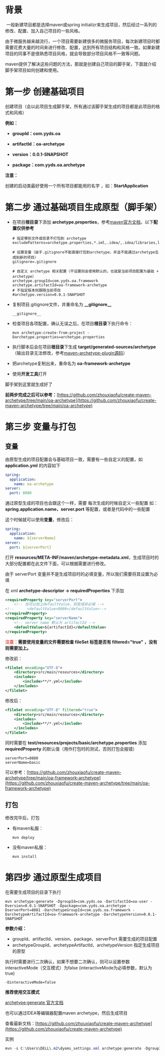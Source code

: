 # 背景

​		一般新建项目都是选择maven或spring initializr来生成项目，然后经过一系列的修改、配置、加入自己项目的一些风格。

​		由于微服务越来越流行，一个项目需要新建很多的微服务项目，每次新建项目时都需要花费大量的时间来进行修改、配置，达到所有项目结构和风格一致。如果新建项目的同事不是很熟悉项目风格，就会导致部分项目风格不一致等问题。

​		maven提供了解决这些问题的方法，那就是创建自己项目的脚手架，下面就介绍脚手架项目如何创建和使用。



# 第一步 创建基础项目

创建项目（会以此项目生成脚手架，所有通过该脚手架生成的项目都是此项目的格式和风格）

**例如：**

- **groupId：com.yyds.oa**

- **artifactId：oa-archetype** 

- **version：0.0.1-SNAPSHOT**
- **package：com.yyds.oa.archetype**



**注意：**

创建的启动类最好使用一个所有项目都能用的名字 ，如：**StartApplication**



# 第二步 通过基础项目生成原型（脚手架）

- 在项目**根目录**下添加 **archetype.properties**，参考[maven官方文档](https://maven.apache.org/archetype/maven-archetype-plugin/examples/create-with-property-file.html)，以下**配置仅供参考**

  ```properties
  # 指定哪些文件或目录不打包到 archetype
  excludePatterns=archetype.properties,*.iml,.idea/,.idea/libraries,logs/,build.sh
  
  # 设置变量（由于.gitignore不能直接打包到archetype，并且不能通过archetype生成到新的项目）
  gitignore=.gitignore
  
  # 自定义 archetype 相关配置（不设置则会使用默认的，也就是当前项目配置为基础 + archetype）
  archetype.groupId=com.yyds.oa.framework
  archetype.artifactId=oa-framework-archetype
  # 不指定版本则跟随当前项目
  #archetype.version=0.0.1-SNAPSHOT
  ```

- 复制项目.gitignore文件，并重命名为 **\_\_gitignore\_\_**

  ```shell
  __gitignore__
  ```

  

- 检查项目各项配置，确认无误之后，在项目**根目录**下执行命令：

  ```shell
  mvn archetype:create-from-project -Darchetype.properties=archetype.properties
  ```

- 执行脚本后会在项目**根目录**下生成 **target/generated-sources/archetype**（输出目录无法修改，参考[maven-archetype-plugin源码](https://github.com/apache/maven-archetype/blob/maven-archetype-2.4/maven-archetype-plugin/src/main/java/org/apache/maven/archetype/mojos/CreateArchetypeFromProjectMojo.java#L210-L211)）

- 把archetype复制出来，重命名为 **oa-framework-archetype**

- 使用**开发工具**打开

脚手架到这里就生成好了



**前两步完成之后可以参考：**[https://github.com/zhouxiaofu/create-maven-archetype/tree/main/oa-archetype](https://github.com/zhouxiaofu/create-maven-archetype/tree/main/oa-archetype)



# 第三步 变量与打包

## 变量

由原型生成的项目配置会与基础项目一致，需要有一些自定义的配置，如 **application.yml** 的内容如下

```yaml
spring:
  application:
    name: oa-archetype
server:
  port: 8080
```

通过原型生成的项目也会跟这个一样，需要 每次生成的时候自定义一些配置 如：**spring.application.name、server.port** 等配置，或者是代码中的一些配置

这个时候就可以使用**变量**，修改后：

```yaml
spring:
  application:
    name: ${serverName}
server:
  port: ${serverPort}
```



打开 **resources/META-INF/maven/archetype-metadata.xml**，生成项目时的大部分配置都在此文件下面，可以根据需要进行修改。

由于 serverPort 变量并不是生成项目时的必填变量，所以我们需要将其设置为必填

在 xml **archetype-descriptor -> requiredProperties** 下添加

```xml
<requiredProperty key="serverPort">
    <!-- 也可以加上defaultValue，则变成非必填 -->
<!--      <defaultValue>8080</defaultValue>-->
</requiredProperty>
<requiredProperty key="serverName">
    <!-- server name 默认为 artifactId -->
    <defaultValue>${artifactId}</defaultValue>
</requiredProperty>
```



**<font color="#e54d42">注意：</font>需要使用变量的文件需要检查 fileSet 标签是否有 filtered="true" ，没有则需要加上。**

修改前：

```xml
<fileSet encoding="UTF-8">
    <directory>src/main/resources</directory>
    <includes>
        <include>**/*.yml</include>
    </includes>
</fileSet>
```

修改后：

```xml
<fileSet encoding="UTF-8" filtered="true">
    <directory>src/main/resources</directory>
    <includes>
        <include>**/*.yml</include>
    </includes>
</fileSet>
```





同时需要在 **test/resources/projects/basic/archetype.properties** 添加 **requiredProperty** 的默认值（用作打包时的测试，否则打包会报错）

```properties
serverPort=8080
serverName=basic
```



可以参考：[https://github.com/zhouxiaofu/create-maven-archetype/tree/main/oa-framework-archetype](https://github.com/zhouxiaofu/create-maven-archetype/tree/main/oa-framework-archetype)

## 打包

修改完毕后，打包

- 有maven私服：

  ```shell
  mvn deploy
  ```

- 没有maven私服：

  ```shell
  mvn install
  ```



# 第四步 通过原型生成项目

在需要生成项目的目录下执行

```shell
mvn archetype:generate -DgroupId=com.yyds.oa -DartifactId=oa-user -Dversion=0.0.1-SNAPSHOT -Dpackage=com.yyds.oa.archetype -DserverPort=8081 -DarchetypeGroupId=com.yyds.oa.framework -DarchetypeArtifactId=oa-framework-archetype -DarchetypeVersion=0.0.1-SNAPSHOT
```

**参数介绍：**

- groupId、artifactId、version、package、serverPort  需要生成的项目配置
- archetypeGroupId、archetypeArtifactId、archetypeVersion  指定生成项目的原型

执行时需要进行二次确认，如果不想要二次确认，则可以设置参数interactiveMode（交互模式）为false (interactiveMode为必填参数，默认为true)

```shell
-DinteractiveMode=false
```

**推荐使用交互模式**

 [archetype:generate 官方文档](https://maven.apache.org/archetype/maven-archetype-plugin/generate-mojo.html)



也可以通过IDEA等编辑器配置maven archetype，然后生成项目



查看最新文档：[https://github.com/zhouxiaofu/create-maven-archetype](https://github.com/zhouxiaofu/create-maven-archetype)



实例

```java
mvn -s C:\Users\DELL\.m2\dyoms_settings.xml archetype:generate -DgroupId=cn.com.hndyzy.oms  -DartifactId=dyoms-marketer -Dversion=0.0.3-SNAPSHOT -Dpackage=cn.com.hndyzy.oms.marketer -DserverPort=9005 -Ddatabase=dyoms_marketer -DarchetypeGroupId=cn.com.hndyzy.oms -DarchetypeArtifactId=dyoms-framework-archetype -DarchetypeVersion=0.0.3-SNAPSHOT
```




















